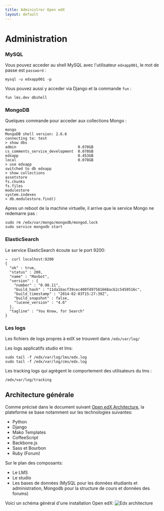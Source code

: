 ```yaml
---
title: Administrer Open edX
layout: default
---
```


# Administration

### MySQL

Vous pouvez acceder au shell MySQL avec l'utilisateur `edxapp001`, le mot de passe est `password` :

    mysql -u edxapp001 -p

Vous pouvez aussi y acceder via Django et la commande `fun` :

    fun lms.dev dbshell


### MongoDB

Quelques commande pour acceder aux collections Mongo :

    mongo
    MongoDB shell version: 2.6.6
    connecting to: test
    > show dbs
    admin                            0.078GB
    cs_comments_service_development  0.078GB
    edxapp                           0.453GB
    local                            0.078GB
    > use edxapp
    switched to db edxapp
    > show collections
    assetstore
    fs.chunks
    fs.files
    modulestore
    system.indexes
    > db.modulestore.find()

Apres un reboot de la machine virtuelle, il arrive que le service Mongo ne redemarre pas :
    
    sudo rm /edx/var/mongo/mongodb/mongod.lock
    sudo service mongodb start


### ElasticSearch

Le service ElasticSearch écoute sur le port 9200:

    ⇒  curl localhost:9200
    {
      "ok" : true,
      "status" : 200,
      "name" : "Manbot",
      "version" : {
        "number" : "0.90.11",
        "build_hash" : "11da1bacf39cec400fd97581668acb2c5450516c",
        "build_timestamp" : "2014-02-03T15:27:39Z",
        "build_snapshot" : false,
        "lucene_version" : "4.6"
      },
      "tagline" : "You Know, for Search"
    }
    


### Les logs

Les fichiers de logs propres à edX se trouvent dans `/edx/var/log/`

Les logs applicatifs studio et lms:

    sudo tail -f /edx/var/log/lms/edx.log
    sudo tail -f /edx/var/log/cms/edx.log


Les tracking logs qui agrègent le comportement des utilisateurs du lms :

    /edx/var/log/tracking

## Architecture générale

Comme précisé dans le document suivant [Open edX Architecture](https://open.edx.org/contributing-to-edx/architecture), la plateforme se base notamment sur les technologies suivantes:
- Python
- Django
- Mako Templates
- CoffeeScript
- Backbone.js
- Sass et Bourbon
- Ruby (Forum)

Sur le plan des composants:
- Le LMS
- Le studio
- Les bases de données (MySQL pour les données étudiants et administration, Mongodb pour la structure de cours et données des forums)

Voici un schéma général d'une installation Open edX:
![Edx architecture](https://open.edx.org/sites/default/files/wysiwyg/open-edx-pages/edX_architecture_CMS_LMS_0.png)
